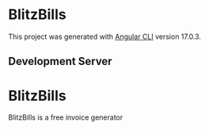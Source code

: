 
# BlitzBills

This project was generated with [Angular CLI](https://github.com/angular/angular-cli) version 17.0.3.

## Development Server

# BlitzBills
BlitzBills is a free invoice generator 
